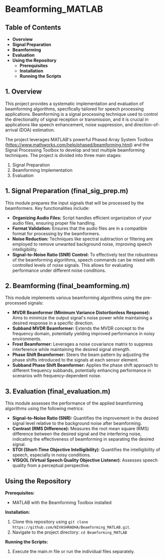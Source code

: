 # Beamforming_MATLAB

## Table of Contents
* **Overview**
* **Signal Preparation**
* **Beamforming**
* **Evaluation**
* **Using the Repository**
    * **Prerequisites**
    * **Installation**
    * **Running the Scripts**

 ## 1. Overview
This project provides a systematic implementation and evaluation of beamforming algorithms, specifically tailored for speech processing applications. Beamforming is a signal processing technique used to control the directionality of signal reception or transmission, and it is crucial in applications like speech enhancement, noise suppression, and direction-of-arrival (DOA) estimation.

The project leverages MATLAB's powerful Phased Array System Toolbox (https://www.mathworks.com/help/phased/beamforming.html) and the Signal Processing Toolbox to develop and test multiple beamforming techniques. The project is divided into three main stages:

1. Signal Preparation
2. Beamforming Implementation
3. Evaluation

## 1. Signal Preparation (final_sig_prep.m)

This module prepares the input signals that will be processed by the beamformers. Key functionalities include:

* **Organizing Audio Files:** Script handles efficient organization of your audio files, ensuring proper file handling.
* **Format Validation:** Ensures that the audio files are in a compatible format for processing by the beamformers.
* **Noise Reduction:** Techniques like spectral subtraction or filtering are employed to remove unwanted background noise, improving speech intelligibility.
* **Signal-to-Noise Ratio (SNR) Control:** To effectively test the robustness of the beamforming algorithms, speech commands can be mixed with controlled levels of noise signals. This allows for evaluating performance under different noise conditions.

## 2. Beamforming (final_beamforming.m)

This module implements various beamforming algorithms using the pre-processed signals:

* **MVDR Beamformer (Minimum Variance Distortionless Response):** Aims to minimize the output signal's noise power while maintaining a desired response in a specific direction.
* **Subband MVDR Beamformer:** Extends the MVDR concept to the frequency domain, potentially yielding improved performance in noisy environments. 
* **Frost Beamformer:** Leverages a noise covariance matrix to suppress interference while maintaining the desired signal strength.
* **Phase Shift Beamformer:** Steers the beam pattern by adjusting the phase shifts introduced to the signals at each sensor element.
* **Subband Phase Shift Beamformer:** Applies the phase shift approach to different frequency subbands, potentially enhancing performance in scenarios with frequency-dependent noise.

## 3. Evaluation (final_evaluation.m)

This module assesses the performance of the applied beamforming algorithms using the following metrics:

* **Signal-to-Noise Ratio (SNR):** Quantifies the improvement in the desired signal level relative to the background noise after beamforming.
* **Contrast (RMS Difference):** Measures the root mean square (RMS) difference between the desired signal and the interfering noise, indicating the effectiveness of beamforming in separating the desired signal.
* **STOI (Short-Time Objective Intelligibility)**: Quantifies the intelligibility of speech, especially in noisy conditions.
* **VISQOL (Virtual Speech Quality Objective Listener)**: Assesses speech quality from a perceptual perspective.

## Using the Repository

**Prerequisites:**

* MATLAB with the Beamforming Toolbox installed

**Installation:**

1. Clone this repository using `git clone https://github.com/NIVASHRADHA/Beamforming_MATLAB.git`.
2. Navigate to the project directory: `cd Beamforming_MATLAB`

**Running the Scripts:**

1. Execute the main.m file or run the individual files separately.


